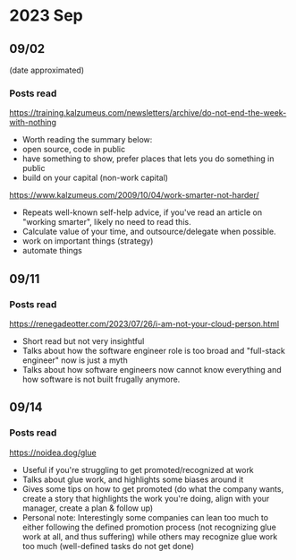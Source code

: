 # 2023 Sep


## 09/02

(date approximated)

### Posts read
https://training.kalzumeus.com/newsletters/archive/do-not-end-the-week-with-nothing

- Worth reading the summary below:
- open source, code in public
- have something to show, prefer places that lets you do something in public
- build on your capital (non-work capital)

https://www.kalzumeus.com/2009/10/04/work-smarter-not-harder/

- Repeats well-known self-help advice, if you've read an article on "working smarter", likely no need to read this.
- Calculate value of your time, and outsource/delegate when possible.
- work on important things (strategy)
- automate things

## 09/11

### Posts read
https://renegadeotter.com/2023/07/26/i-am-not-your-cloud-person.html

- Short read but not very insightful
- Talks about how the software engineer role is too broad and "full-stack engineer" now is just a myth
- Talks about how software engineers now cannot know everything and how software is not built frugally anymore.

## 09/14

### Posts read
https://noidea.dog/glue

- Useful if you're struggling to get promoted/recognized at work
- Talks about glue work, and highlights some biases around it
- Gives some tips on how to get promoted (do what the company wants, create a story that highlights the work you're doing, align with your manager, create a plan & follow up)
- Personal note: Interestingly some companies can lean too much to either following the defined promotion process (not recognizing glue work at all, and thus suffering) while others may recognize glue work too much (well-defined tasks do not get done)
